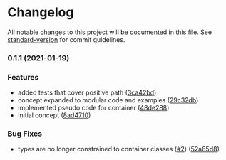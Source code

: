 # Changelog

All notable changes to this project will be documented in this file. See [standard-version](https://github.com/conventional-changelog/standard-version) for commit guidelines.

### 0.1.1 (2021-01-19)


### Features

* added tests that cover positive path ([3ca42bd](https://github.com/matt-usurp/genie/commit/3ca42bdb53fdffc31c5f904c2cb7700fa1722f1b))
* concept expanded to modular code and examples ([29c32db](https://github.com/matt-usurp/genie/commit/29c32db659cd5f09185bb80cfc53dffc1b423ba7))
* implemented pseudo code for container ([48de288](https://github.com/matt-usurp/genie/commit/48de288ecaf7fb715ce030ab8fb01142a3af1434))
* initial concept ([8ad4710](https://github.com/matt-usurp/genie/commit/8ad4710d0ace4cb5ba79c4b493136e7a6d8c25a8))


### Bug Fixes

* types are no longer constrained to container classes ([#2](https://github.com/matt-usurp/genie/pull/2)) ([52a65d8](https://github.com/matt-usurp/genie/commit/52a65d81d8665e924c1fcc39cddb6c085144ca2f))
